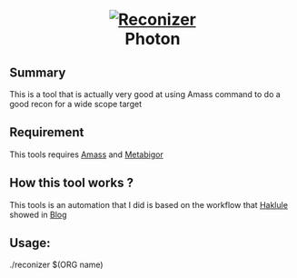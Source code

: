 <h1 align="center">
  <br>
  <a href="https://github.com/Sicks3c/Reconizer"><img src="https://i.imgur.com/NsJcFIJ.png" alt="Reconizer"></a>
  <br>
  Photon
  <br>
</h1>

## Summary

This is a tool that is actually very good at using Amass command to do a good recon for a wide scope target

## Requirement

This tools requires [Amass](https://github.com/OWASP/Amass) and [Metabigor](https://github.com/J3ssie/metabigor)

## How this tool works ?

This tools is an automation that I did is based on the workflow that [Haklule](https://github.com/hakluke) showed in [Blog](https://medium.com/@hakluke/haklukes-guide-to-amass-how-to-use-amass-more-effectively-for-bug-bounties-7c37570b83f7)

## Usage:

./reconizer $(ORG name)